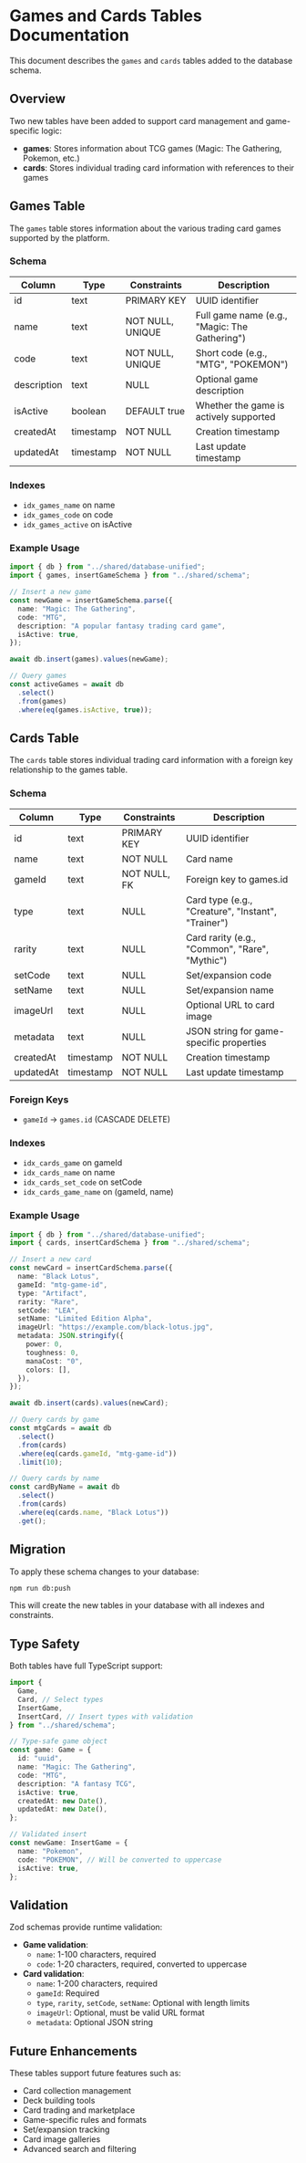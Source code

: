# Games and Cards Tables Documentation

This document describes the `games` and `cards` tables added to the database schema.

## Overview

Two new tables have been added to support card management and game-specific logic:

- **games**: Stores information about TCG games (Magic: The Gathering, Pokemon, etc.)
- **cards**: Stores individual trading card information with references to their games

## Games Table

The `games` table stores information about the various trading card games supported by the platform.

### Schema

| Column      | Type      | Constraints      | Description                                   |
| ----------- | --------- | ---------------- | --------------------------------------------- |
| id          | text      | PRIMARY KEY      | UUID identifier                               |
| name        | text      | NOT NULL, UNIQUE | Full game name (e.g., "Magic: The Gathering") |
| code        | text      | NOT NULL, UNIQUE | Short code (e.g., "MTG", "POKEMON")           |
| description | text      | NULL             | Optional game description                     |
| isActive    | boolean   | DEFAULT true     | Whether the game is actively supported        |
| createdAt   | timestamp | NOT NULL         | Creation timestamp                            |
| updatedAt   | timestamp | NOT NULL         | Last update timestamp                         |

### Indexes

- `idx_games_name` on name
- `idx_games_code` on code
- `idx_games_active` on isActive

### Example Usage

```typescript
import { db } from "../shared/database-unified";
import { games, insertGameSchema } from "../shared/schema";

// Insert a new game
const newGame = insertGameSchema.parse({
  name: "Magic: The Gathering",
  code: "MTG",
  description: "A popular fantasy trading card game",
  isActive: true,
});

await db.insert(games).values(newGame);

// Query games
const activeGames = await db
  .select()
  .from(games)
  .where(eq(games.isActive, true));
```

## Cards Table

The `cards` table stores individual trading card information with a foreign key relationship to the games table.

### Schema

| Column    | Type      | Constraints  | Description                                        |
| --------- | --------- | ------------ | -------------------------------------------------- |
| id        | text      | PRIMARY KEY  | UUID identifier                                    |
| name      | text      | NOT NULL     | Card name                                          |
| gameId    | text      | NOT NULL, FK | Foreign key to games.id                            |
| type      | text      | NULL         | Card type (e.g., "Creature", "Instant", "Trainer") |
| rarity    | text      | NULL         | Card rarity (e.g., "Common", "Rare", "Mythic")     |
| setCode   | text      | NULL         | Set/expansion code                                 |
| setName   | text      | NULL         | Set/expansion name                                 |
| imageUrl  | text      | NULL         | Optional URL to card image                         |
| metadata  | text      | NULL         | JSON string for game-specific properties           |
| createdAt | timestamp | NOT NULL     | Creation timestamp                                 |
| updatedAt | timestamp | NOT NULL     | Last update timestamp                              |

### Foreign Keys

- `gameId` → `games.id` (CASCADE DELETE)

### Indexes

- `idx_cards_game` on gameId
- `idx_cards_name` on name
- `idx_cards_set_code` on setCode
- `idx_cards_game_name` on (gameId, name)

### Example Usage

```typescript
import { db } from "../shared/database-unified";
import { cards, insertCardSchema } from "../shared/schema";

// Insert a new card
const newCard = insertCardSchema.parse({
  name: "Black Lotus",
  gameId: "mtg-game-id",
  type: "Artifact",
  rarity: "Rare",
  setCode: "LEA",
  setName: "Limited Edition Alpha",
  imageUrl: "https://example.com/black-lotus.jpg",
  metadata: JSON.stringify({
    power: 0,
    toughness: 0,
    manaCost: "0",
    colors: [],
  }),
});

await db.insert(cards).values(newCard);

// Query cards by game
const mtgCards = await db
  .select()
  .from(cards)
  .where(eq(cards.gameId, "mtg-game-id"))
  .limit(10);

// Query cards by name
const cardByName = await db
  .select()
  .from(cards)
  .where(eq(cards.name, "Black Lotus"))
  .get();
```

## Migration

To apply these schema changes to your database:

```bash
npm run db:push
```

This will create the new tables in your database with all indexes and constraints.

## Type Safety

Both tables have full TypeScript support:

```typescript
import {
  Game,
  Card, // Select types
  InsertGame,
  InsertCard, // Insert types with validation
} from "../shared/schema";

// Type-safe game object
const game: Game = {
  id: "uuid",
  name: "Magic: The Gathering",
  code: "MTG",
  description: "A fantasy TCG",
  isActive: true,
  createdAt: new Date(),
  updatedAt: new Date(),
};

// Validated insert
const newGame: InsertGame = {
  name: "Pokemon",
  code: "POKEMON", // Will be converted to uppercase
  isActive: true,
};
```

## Validation

Zod schemas provide runtime validation:

- **Game validation**:
  - `name`: 1-100 characters, required
  - `code`: 1-20 characters, required, converted to uppercase
- **Card validation**:
  - `name`: 1-200 characters, required
  - `gameId`: Required
  - `type`, `rarity`, `setCode`, `setName`: Optional with length limits
  - `imageUrl`: Optional, must be valid URL format
  - `metadata`: Optional JSON string

## Future Enhancements

These tables support future features such as:

- Card collection management
- Deck building tools
- Card trading and marketplace
- Game-specific rules and formats
- Set/expansion tracking
- Card image galleries
- Advanced search and filtering
